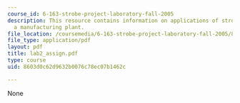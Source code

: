 ```yaml
---
course_id: 6-163-strobe-project-laboratory-fall-2005
description: This resource contains information on applications of stroboscopy in
  a manufacturing plant.
file_location: /coursemedia/6-163-strobe-project-laboratory-fall-2005/8603d0c62d9632b0076c78ec07b1462c_lab2_assign.pdf
file_type: application/pdf
layout: pdf
title: lab2_assign.pdf
type: course
uid: 8603d0c62d9632b0076c78ec07b1462c

---
```

None